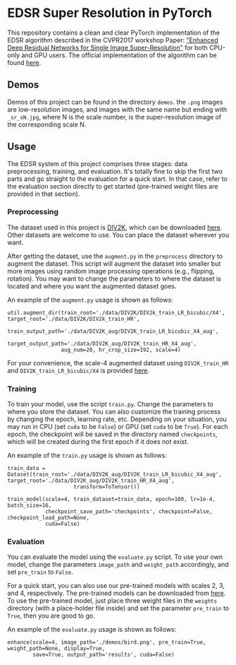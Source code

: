 # EDSR Super Resolution in PyTorch

This repository contains a clean and clear PyTorch implementation of the EDSR algorithm described in the
CVPR2017 workshop Paper: ["Enhanced Deep Residual Networks for Single Image Super-Resolution"](https://arxiv.org/pdf/1707.02921.pdf) 
for both CPU-only and GPU users. The official implementation of the algorithm can be found
[here](https://github.com/sanghyun-son/EDSR-PyTorch).

## Demos
Demos of this project can be found in the directory `demos`. the `.png` images are low-resolution images,
and images with the same name but ending with `_sr_xN.jpg`, where N is the scale number, is the super-resolution 
image of the corresponding scale N.

## Usage
The EDSR system of this project comprises three stages: data preprocessing, training,
and evaluation. It's totally fine to skip the first two parts and go straight to the evaluation for a
quick start. In that case, refer to the evaluation section directly to get started (pre-trained weight 
files are provided in that section).

### Preprocessing
The dataset used in this project is [DIV2K](http://www.vision.ee.ethz.ch/~timofter/publications/Agustsson-CVPRW-2017.pdf), which can be downloaded [here](https://cv.snu.ac.kr/research/EDSR/DIV2K.tar). Other datasets are welcome to use.
You can place the dataset wherever you want.

After getting the dataset, use the `augment.py` in the `preprocess` directory to augment the dataset.
This script will augment the dataset into smaller but more images using random image processing operations
(e.g., flipping, rotation). You may want to change the parameters to where the dataset is located and where
you want the augmented dataset goes.

An example of the `augment.py` usage is shown as follows:

```
util.augment_dir(train_root='./data/DIV2K/DIV2k_train_LR_bicubic/X4', target_root='./data/DIV2K/DIV2k_train_HR', 
                 train_output_path='./data/DIV2K_aug/DIV2K_train_LR_bicubic_X4_aug',
                 target_output_path='./data/DIV2K_aug/DIV2K_train_HR_X4_aug',
                 aug_num=20, hr_crop_size=192, scale=4)
```

For your convenience, the scale-4 augmented dataset 
using `DIV2K_train_HR` and `DIV2K_train_LR_bicubic/X4` is provided [here](https://drive.google.com/drive/folders/1gD_y0ZXxPIdJbnLRDgOaf7KLNbJ6hKNA?usp=sharing).


### Training
To train your model, use the script `train.py`. Change the parameters to where you store the dataset.
You can also customize the training process by changing the epoch, learning rate, etc. Depending on your
situation, you may run in CPU (set `cuda` to be `False`) or GPU (set `cuda` to be `True`). 
For each epoch, the checkpoint will be saved in the directory named `checkpoints`, which will be created
during the first epoch if it does not exist.

An example of the `train.py` usage is shown as follows:

```
train_data = Dataset(train_root='./data/DIV2K_aug/DIV2K_train_LR_bicubic_X4_aug', target_root='./data/DIV2K_aug/DIV2K_train_HR_X4_aug',
                     transform=ToTensor())
                     
train_model(scale=4, train_dataset=train_data, epoch=100, lr=1e-4, batch_size=16,
            checkpoint_save_path='checkpoints', checkpoint=False, checkpoint_load_path=None,
            cuda=False)
```

### Evaluation
You can evaluate the model using the `evaluate.py` script. To use your own model, change the
parameters `image_path` and `weight_path` accordingly, and set `pre_train` to `False`.

For a quick start,
you can also use our pre-trained models with scales 2, 3, and 4, respectively. The pre-trained models can be downloaded
from [here](https://drive.google.com/drive/folders/1ok75nwikHz_ODhYiofIwFJSwid9j8uxe?usp=sharing). To use
the pre-trained model, just place three weight files in the `weights` directory (with a place-holder file inside) and 
set the parameter `pre_train` to `True`, then you are good to go.

An example of the `evaluate.py` usage is shown as follows:

```
enhance(scale=4, image_path='./demos/bird.png', pre_train=True, weight_path=None, display=True,
        save=True, output_path='results', cuda=False)
```

